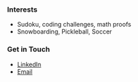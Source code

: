 ### Interests
- Sudoku, coding challenges, math proofs
- Snowboarding, Pickleball, Soccer

### Get in Touch
- [LinkedIn](https://www.linkedin.com/in/nathanglon)
- [Email](mailto:nglon2003@gmail.com)
